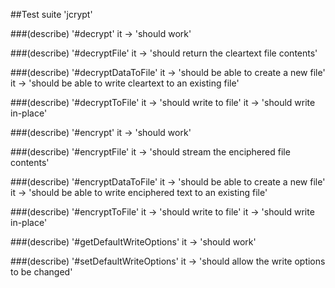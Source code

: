 ##Test suite 'jcrypt'

###(describe) '#decrypt'
	 it -> 'should work'

###(describe) '#decryptFile'
	 it -> 'should return the cleartext file contents'

###(describe) '#decryptDataToFile'
	 it -> 'should be able to create a new file'
	 it -> 'should be able to write cleartext to an existing file'

###(describe) '#decryptToFile'
	 it -> 'should write to file'
	 it -> 'should write in-place'

###(describe) '#encrypt'
	 it -> 'should work'

###(describe) '#encryptFile'
	 it -> 'should stream the enciphered file contents'

###(describe) '#encryptDataToFile'
	 it -> 'should be able to create a new file'
	 it -> 'should be able to write enciphered text to an existing file'

###(describe) '#encryptToFile'
	 it -> 'should write to file'
	 it -> 'should write in-place'

###(describe) '#getDefaultWriteOptions'
	 it -> 'should work'

###(describe) '#setDefaultWriteOptions'
	 it -> 'should allow the write options to be changed'